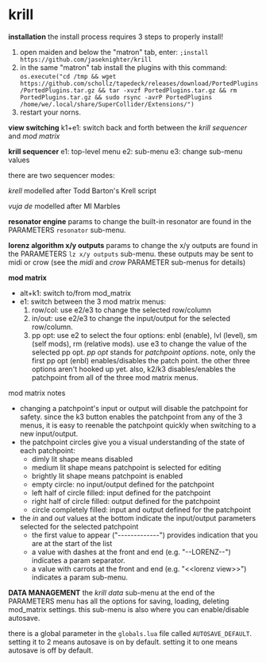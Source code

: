 # krill

**installation**
the install process requires 3 steps to properly install!

1. open maiden and below the "matron" tab, enter:
`;install https://github.com/jaseknighter/krill`
2. in the same "matron" tab install the plugins with this command:
`os.execute("cd /tmp && wget https://github.com/schollz/tapedeck/releases/download/PortedPlugins/PortedPlugins.tar.gz && tar -xvzf PortedPlugins.tar.gz && rm PortedPlugins.tar.gz && sudo rsync -avrP PortedPlugins /home/we/.local/share/SuperCollider/Extensions/")`
3. restart your norns.

**view switching**
k1+e1: switch back and forth between the *krill sequencer* and *mod matrix*

**krill sequencer**
e1: top-level menu
e2: sub-menu
e3: change sub-menu values

there are two sequencer modes:

*krell* 
modelled after Todd Barton's Krell script

*vuja de* 
modelled after MI Marbles

**resonator engine**
params to change the built-in resonator are found in the PARAMETERS `resonator` sub-menu.

**lorenz algorithm x/y outputs**
params to change the x/y outputs are found in the PARAMETERS `lz x/y outputs` sub-menu. these outputs may be sent to midi or crow (see the *midi* and *crow* PARAMETER sub-menus for details)

**mod matrix**
* alt+k1: switch to/from mod_matrix 
* e1: switch between the 3 mod matrix menus:
  1. row/col: use e2/e3 to change the selected row/column
  2. in/out: use e2/e3 to change the input/output for the selected row/column. 
  3. pp opt: use e2 to select the four options: enbl (enable), lvl (level), sm (self mods), rm (relative mods). use e3 to change the value of the selected pp opt. *pp opt* stands for *patchpoint options*. note, only the first pp opt (enbl) enables/disables the patch point. the other three options aren't hooked up yet. also,  k2/k3 disables/enables the patchpoint from all of the three mod matrix menus. 

mod matrix notes
* changing a patchpoint's  input or output will disable the patchpoint for safety. since the k3 button enables the patchpoint from any of the 3 menus, it is easy to reenable the patchpoint quickly when switching to a new input/output.
* the patchpoint circles give you a visual understanding of the state of each patchpoint:
  * dimly lit shape means disabled
  * medium lit shape means patchpoint is selected for editing
  * brightly lit shape means patchpoint is enabled
  * empty circle: no input/output defined for the patchpoint
  * left half of circle filled: input defined for the patchpoint
  * right half of circle filled: output defined for the patchpoint
  *  circle completely filled: input and output defined for the patchpoint
* the *in* and *out* values at the bottom indicate the input/output parameters selected for the selected patchpoint
  * the first value to appear ("-------------") provides indication that you are at the start of the list
  * a value with dashes at the front and end (e.g. "--LORENZ--") indicates a param separator.
  * a value with carrots at the front and end (e.g. "<\<lorenz view>>") indicates a param sub-menu.

**DATA MANAGEMENT**
the *krill data* sub-menu at the end of the PARAMETERS menu has all the options for saving, loading, deleting mod_matrix settings. this sub-menu is also where you can enable/disable autosave. 

there is a global parameter in the `globals.lua` file called `AUTOSAVE_DEFAULT`. setting it to 2 means autosave is on by default. setting it to one means autosave is off by default.